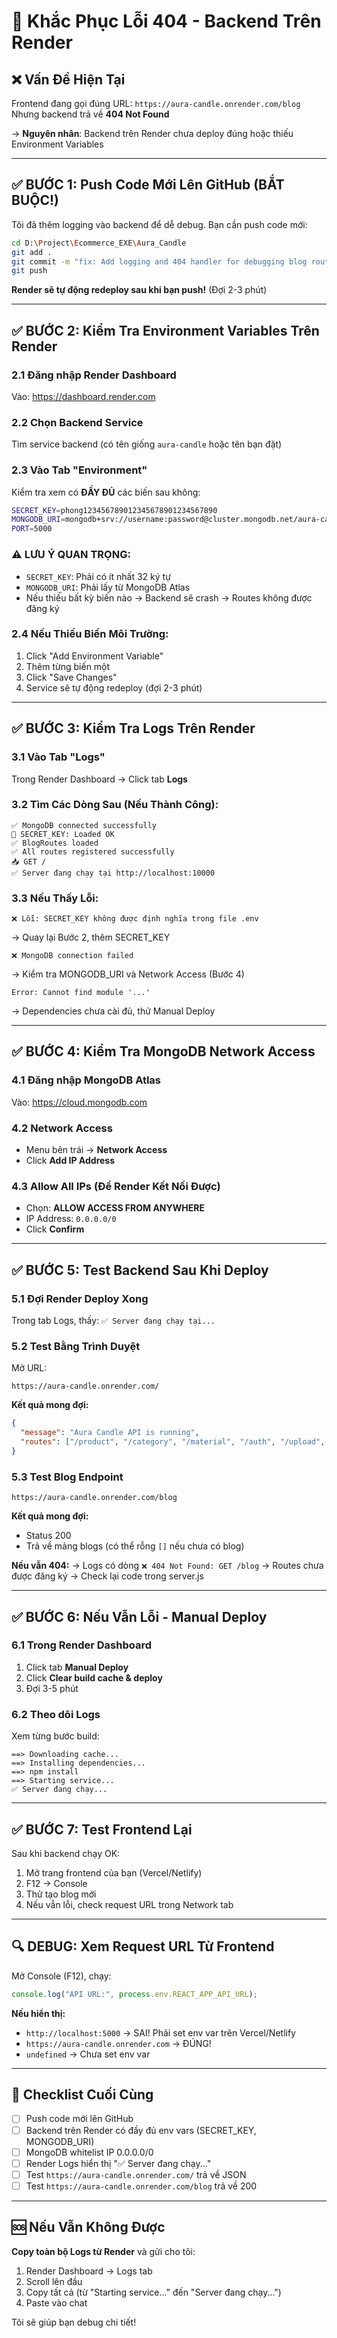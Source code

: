 # 🔧 Khắc Phục Lỗi 404 - Backend Trên Render

## ❌ Vấn Đề Hiện Tại
Frontend đang gọi đúng URL: `https://aura-candle.onrender.com/blog`  
Nhưng backend trả về **404 Not Found**

→ **Nguyên nhân**: Backend trên Render chưa deploy đúng hoặc thiếu Environment Variables

---

## ✅ BƯỚC 1: Push Code Mới Lên GitHub (BẮT BUỘC!)

Tôi đã thêm logging vào backend để dễ debug. Bạn cần push code mới:

```bash
cd D:\Project\Ecommerce_EXE\Aura_Candle
git add .
git commit -m "fix: Add logging and 404 handler for debugging blog routes"
git push
```

**Render sẽ tự động redeploy sau khi bạn push!** (Đợi 2-3 phút)

---

## ✅ BƯỚC 2: Kiểm Tra Environment Variables Trên Render

### 2.1 Đăng nhập Render Dashboard
Vào: https://dashboard.render.com

### 2.2 Chọn Backend Service
Tìm service backend (có tên giống `aura-candle` hoặc tên bạn đặt)

### 2.3 Vào Tab "Environment"
Kiểm tra xem có **ĐẦY ĐỦ** các biến sau không:

```bash
SECRET_KEY=phong123456789012345678901234567890
MONGODB_URI=mongodb+srv://username:password@cluster.mongodb.net/aura-candle
PORT=5000
```

### ⚠️ LƯU Ý QUAN TRỌNG:
- `SECRET_KEY`: Phải có ít nhất 32 ký tự
- `MONGODB_URI`: Phải lấy từ MongoDB Atlas
- Nếu thiếu bất kỳ biến nào → Backend sẽ crash → Routes không được đăng ký

### 2.4 Nếu Thiếu Biến Môi Trường:
1. Click "Add Environment Variable"
2. Thêm từng biến một
3. Click "Save Changes"
4. Service sẽ tự động redeploy (đợi 2-3 phút)

---

## ✅ BƯỚC 3: Kiểm Tra Logs Trên Render

### 3.1 Vào Tab "Logs"
Trong Render Dashboard → Click tab **Logs**

### 3.2 Tìm Các Dòng Sau (Nếu Thành Công):
```
✅ MongoDB connected successfully
🔑 SECRET_KEY: Loaded OK
✅ BlogRoutes loaded
✅ All routes registered successfully
📥 GET /
✅ Server đang chạy tại http://localhost:10000
```

### 3.3 Nếu Thấy Lỗi:
```
❌ Lỗi: SECRET_KEY không được định nghĩa trong file .env
```
→ Quay lại Bước 2, thêm SECRET_KEY

```
❌ MongoDB connection failed
```
→ Kiểm tra MONGODB_URI và Network Access (Bước 4)

```
Error: Cannot find module '...'
```
→ Dependencies chưa cài đủ, thử Manual Deploy

---

## ✅ BƯỚC 4: Kiểm Tra MongoDB Network Access

### 4.1 Đăng nhập MongoDB Atlas
Vào: https://cloud.mongodb.com

### 4.2 Network Access
- Menu bên trái → **Network Access**
- Click **Add IP Address**

### 4.3 Allow All IPs (Để Render Kết Nối Được)
- Chọn: **ALLOW ACCESS FROM ANYWHERE**
- IP Address: `0.0.0.0/0`
- Click **Confirm**

---

## ✅ BƯỚC 5: Test Backend Sau Khi Deploy

### 5.1 Đợi Render Deploy Xong
Trong tab Logs, thấy: `✅ Server đang chạy tại...`

### 5.2 Test Bằng Trình Duyệt
Mở URL:
```
https://aura-candle.onrender.com/
```

**Kết quả mong đợi:**
```json
{
  "message": "Aura Candle API is running",
  "routes": ["/product", "/category", "/material", "/auth", "/upload", "/cart", "/order", "/orderSeller", "/addresses", "/chat", "/notification", "/comments", "/dashboard", "/payment", "/blog"]
}
```

### 5.3 Test Blog Endpoint
```
https://aura-candle.onrender.com/blog
```

**Kết quả mong đợi:**
- Status 200
- Trả về mảng blogs (có thể rỗng `[]` nếu chưa có blog)

**Nếu vẫn 404:**
→ Logs có dòng `❌ 404 Not Found: GET /blog`
→ Routes chưa được đăng ký → Check lại code trong server.js

---

## ✅ BƯỚC 6: Nếu Vẫn Lỗi - Manual Deploy

### 6.1 Trong Render Dashboard
1. Click tab **Manual Deploy**
2. Click **Clear build cache & deploy**
3. Đợi 3-5 phút

### 6.2 Theo dõi Logs
Xem từng bước build:
```
==> Downloading cache...
==> Installing dependencies...
==> npm install
==> Starting service...
✅ Server đang chạy...
```

---

## ✅ BƯỚC 7: Test Frontend Lại

Sau khi backend chạy OK:

1. Mở trang frontend của bạn (Vercel/Netlify)
2. F12 → Console
3. Thử tạo blog mới
4. Nếu vẫn lỗi, check request URL trong Network tab

---

## 🔍 DEBUG: Xem Request URL Từ Frontend

Mở Console (F12), chạy:
```javascript
console.log("API URL:", process.env.REACT_APP_API_URL);
```

**Nếu hiển thị:**
- `http://localhost:5000` → SAI! Phải set env var trên Vercel/Netlify
- `https://aura-candle.onrender.com` → ĐÚNG!
- `undefined` → Chưa set env var

---

## 📌 Checklist Cuối Cùng

- [ ] Push code mới lên GitHub
- [ ] Backend trên Render có đầy đủ env vars (SECRET_KEY, MONGODB_URI)
- [ ] MongoDB whitelist IP 0.0.0.0/0
- [ ] Render Logs hiển thị "✅ Server đang chạy..."
- [ ] Test `https://aura-candle.onrender.com/` trả về JSON
- [ ] Test `https://aura-candle.onrender.com/blog` trả về 200

---

## 🆘 Nếu Vẫn Không Được

**Copy toàn bộ Logs từ Render** và gửi cho tôi:
1. Render Dashboard → Logs tab
2. Scroll lên đầu
3. Copy tất cả (từ "Starting service..." đến "Server đang chạy...")
4. Paste vào chat

Tôi sẽ giúp bạn debug chi tiết!

